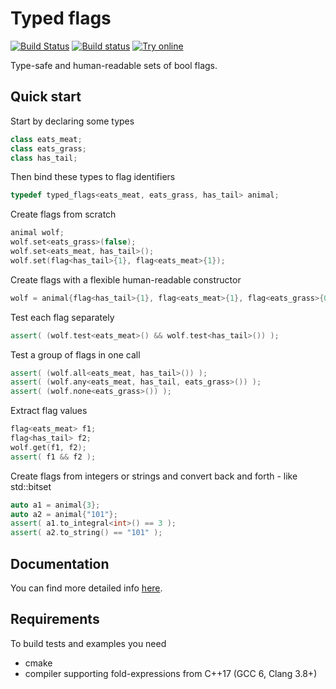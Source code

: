 # Typed flags
[![Build Status](https://travis-ci.org/compmaniak/typed_flags.svg?branch=master)](https://travis-ci.org/compmaniak/typed_flags)
[![Build status](https://ci.appveyor.com/api/projects/status/kyrm1lmn2ciaxbel?svg=true)](https://ci.appveyor.com/project/compmaniak/typed-flags)
[![Try online](https://img.shields.io/badge/Try-online-4DB6AC.svg)](http://melpon.org/wandbox/permlink/55g1czUjwSFO8LS1)

Type-safe and human-readable sets of bool flags.

## Quick start

Start by declaring some types
```cpp
class eats_meat;
class eats_grass;
class has_tail;
```
Then bind these types to flag identifiers
```cpp
typedef typed_flags<eats_meat, eats_grass, has_tail> animal;
```
Create flags from scratch
```cpp
animal wolf;
wolf.set<eats_grass>(false);
wolf.set<eats_meat, has_tail>();
wolf.set(flag<has_tail>{1}, flag<eats_meat>{1});
```
Create flags with a flexible human-readable constructor
```cpp
wolf = animal{flag<has_tail>{1}, flag<eats_meat>{1}, flag<eats_grass>{0}};
```
Test each flag separately
```cpp
assert( (wolf.test<eats_meat>() && wolf.test<has_tail>()) );
```
Test a group of flags in one call
```cpp
assert( (wolf.all<eats_meat, has_tail>()) );
assert( (wolf.any<eats_meat, has_tail, eats_grass>()) );
assert( (wolf.none<eats_grass>()) );
```
Extract flag values
```cpp
flag<eats_meat> f1;
flag<has_tail> f2;
wolf.get(f1, f2);
assert( f1 && f2 );
```
Create flags from integers or strings and convert back and forth - like std::bitset
```cpp
auto a1 = animal{3};
auto a2 = animal{"101"};
assert( a1.to_integral<int>() == 3 );
assert( a2.to_string() == "101" );
```

## Documentation

You can find more detailed info [here](https://compmaniak.github.io/typed_flags/classtyped__flags.html).

## Requirements

To build tests and examples you need
* cmake
* compiler supporting fold-expressions from C++17 (GCC 6, Clang 3.8+)

